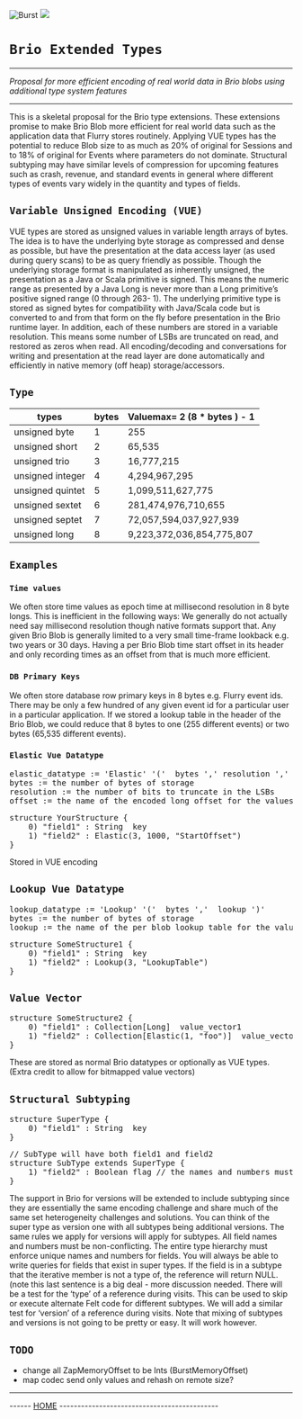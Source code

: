 ![Burst](../../../../../../../..//../doc/burst_small.png "")
![](../../../../../../../../doc/brio_small.png "")

# `Brio Extended Types`

---
_Proposal for more efficient encoding of real world data in Brio blobs using additional 
type system features_

---

This is a skeletal proposal for the Brio type extensions.
These extensions promise to make Brio Blob more efficient
for real world data such as the application data that Flurry stores 
routinely. Applying VUE types has the potential to reduce Blob size 
to as much as 20% of original for Sessions and to 18% of original for 
Events where parameters do not dominate. Structural subtyping may 
have similar levels of compression for upcoming features such as crash, 
revenue, and standard events in general where different types of events 
vary widely in the quantity and types of fields.

## `Variable Unsigned Encoding (VUE)`
VUE types are stored as unsigned values in variable length arrays of bytes. 
The idea is to have the underlying byte storage as compressed and dense as 
possible, but have the presentation at the data access layer (as used during 
query scans) to be as query friendly as possible. Though the underlying
storage format is manipulated as inherently unsigned, the presentation as a 
Java or Scala primitive is signed.  This means the  numeric range as 
presented by a Java Long is never more than a Long primitive’s positive
signed range  (0 through 263- 1). The underlying primitive type is stored 
as signed bytes for compatibility with Java/Scala code but is converted to
and from that form on the fly before presentation in the Brio runtime layer.
In addition, each of these numbers are stored in a variable resolution. 
This means some number of LSBs are truncated on read, and restored as
zeros when read. All encoding/decoding and conversations for writing 
and presentation at the read layer are done automatically and efficiently
in native memory (off heap) storage/accessors.

## `Type`
|  types |  bytes |  Valuemax= 2 (8 * bytes ) - 1  |
|---|---|---|
| unsigned byte | 1 | 255 |
| unsigned short | 2 | 65,535
| unsigned trio | 3 |  16,777,215
|  unsigned integer | 4 | 4,294,967,295
|  unsigned quintet |   5 |   1,099,511,627,775
|  unsigned sextet |   6 |   281,474,976,710,655
|  unsigned septet |   7 |   72,057,594,037,927,939
|  unsigned long |   8 |   9,223,372,036,854,775,807

## `Examples`
### `Time values`
We often store time values as epoch time at millisecond resolution in 8 byte longs.  This is inefficient in the following ways:
We generally do not actually need say millisecond resolution though native formats support that.
Any given Brio Blob is generally limited to a very small time-frame lookback  e.g. two years or 30 days. Having a per Brio Blob time start offset in its header and only recording times as an offset from that is much more efficient.

### `DB Primary Keys`
We often store database row primary keys in 8 bytes e.g. Flurry event ids. There may be only a few hundred of any given event id for a particular user in a particular application.  If we stored a lookup table in the header of the Brio Blob, we could reduce that 8 bytes to one (255 different events) or two bytes (65,535 different events).

### `Elastic Vue Datatype`
<pre>
elastic_datatype := 'Elastic' '('  bytes ',' resolution ',' offset ')'
bytes := the number of bytes of storage
resolution := the number of bits to truncate in the LSBs
offset := the name of the encoded long offset for the values in a blob
</pre>
  
<pre>
structure YourStructure {
    0) "field1" : String  key
    1) "field2" : Elastic(3, 1000, "StartOffset")
}
</pre>

Stored in VUE encoding

## `Lookup Vue Datatype`
<pre>
lookup_datatype := 'Lookup' '('  bytes ','  lookup ')'
bytes := the number of bytes of storage
lookup := the name of the per blob lookup table for the values
</pre>

<pre>
structure SomeStructure1 {
    0) "field1" : String  key
    1) "field2" : Lookup(3, "LookupTable")
}
</pre>

## `Value Vector`

<pre>
structure SomeStructure2 {
    0) "field1" : Collection[Long]  value_vector1
    1) "field2" : Collection[Elastic(1, "foo")]  value_vector2
}
</pre>

These are stored as normal Brio datatypes or optionally as VUE types. (Extra credit to allow for bitmapped value vectors)

## `Structural Subtyping`

<pre>
structure SuperType {
    0) "field1" : String  key
}
</pre>

<pre>
// SubType will have both field1 and field2
structure SubType extends SuperType {
    1) "field2" : Boolean flag // the names and numbers must not collide
}
</pre>

The support in Brio for versions will be extended to include subtyping 
since they are essentially the same encoding challenge and share much of 
the same set heterogeneity challenges and solutions. You can think of the
super type as version one with all subtypes being additional versions. The
same rules we apply for versions will apply for subtypes.
All field names and numbers must be non-conflicting. The entire type hierarchy 
must enforce unique names and numbers for fields.
You will always be able to write queries for fields that exist in super types. 
If the field is in a subtype that the iterative member is not a type of, the 
reference will return NULL. (note this last sentence is a big deal - more 
discussion needed.
There will be a test for the ‘type’ of a reference during visits. This can be
used to skip or execute alternate Felt code for different subtypes.
We will add a similar test for ‘version’ of a reference during visits.
Note that mixing of subtypes and versions is not going to be pretty or easy. 
It will work however.


## `TODO`
* change all ZapMemoryOffset to be Ints (BurstMemoryOffset)
* map codec send only values and rehash on remote size?
---
------ [HOME](../../../../../../../../../readme.md) -------------------------------------------- 
